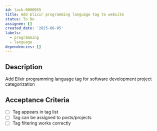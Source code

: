 ```yaml
---
id: task-0000955
title: Add Elixir programming language tag to website
status: To Do
assignee: []
created_date: '2025-08-05'
labels:
  - programming
  - language
dependencies: []
---
```


## Description

Add Elixir programming language tag for software development project categorization

## Acceptance Criteria

- [ ] Tag appears in tag list
- [ ] Tag can be assigned to posts/projects
- [ ] Tag filtering works correctly

